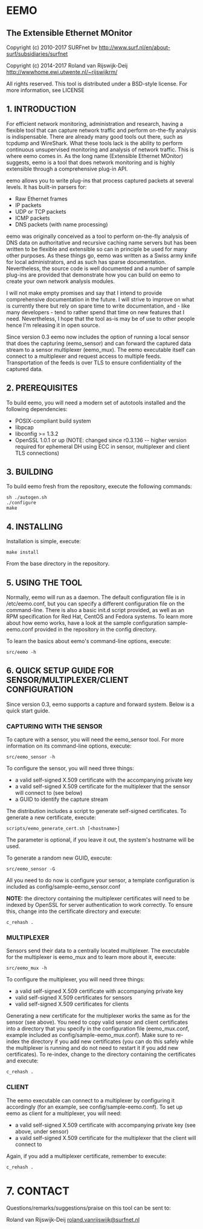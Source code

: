 # EEMO
## The Extensible Ethernet MOnitor

Copyright (c) 2010-2017 SURFnet bv
http://www.surf.nl/en/about-surf/subsidiaries/surfnet

Copyright (c) 2014-2017 Roland van Rijswijk-Deij
http://wwwhome.ewi.utwente.nl/~rijswijkrm/

All rights reserved. This tool is distributed under a BSD-style license. For more information, see LICENSE

## 1. INTRODUCTION

For efficient network monitoring, administration and research, having a flexible tool that can capture network traffic and perform on-the-fly analysis is indispensable. There are already many good tools out there, such as tcpdump and WireShark. What these tools lack is the ability to perform continuous unsupervised monitoring and analysis of network traffic. This is where eemo comes in. As the long name (Extensible Ethernet MOnitor) suggests, eemo is a tool that does network monitoring and is highly extensible through a comprehensive plug-in API.

eemo allows you to write plug-ins that process captured packets at several levels. It has built-in parsers for:

 - Raw Ethernet frames
 - IP packets
 - UDP or TCP packets
 - ICMP packets
 - DNS packets (with name processing)

eemo was originally conceived as a tool to perform on-the-fly analysis of DNS data on authoritative and recursive caching name servers but has been written to be flexible and extensible so can in principle be used for many other purposes. As these things go, eemo was written as a Swiss army knife for local administrators, and as such has sparse documentation. Nevertheless, the source code is well documented and a number of sample plug-ins are provided that demonstrate how you can build on eemo to create your own network analysis modules.

I will not make empty promises and say that I intend to provide comprehensive documentation in the future. I will strive to improve on what is currently there but rely on spare time to write documentation, and - like many developers - tend to rather spend that time on new features that I need.  Nevertheless, I hope that the tool as-is may be of use to other people hence I'm releasing it in open source.

Since version 0.3 eemo now includes the option of running a local sensor that does the capturing (eemo_sensor) and can forward the captured data stream to a sensor multiplexer (eemo_mux). The eemo executable itself can connect to a multiplexer and request access to multiple feeds. Transportation of the feeds is over TLS to ensure confidentiality of the captured data.

## 2. PREREQUISITES

To build eemo, you will need a modern set of autotools installed and the following dependencies:

 - POSIX-compliant build system
 - libpcap
 - libconfig >= 1.3.2
 - OpenSSL 1.0.1 or up (NOTE: changed since r0.3.136 -- higher version required for ephemeral DH using ECC in sensor, multiplexer and client TLS connections)

## 3. BUILDING

To build eemo fresh from the repository, execute the following commands:

    sh ./autogen.sh
    ./configure
    make


## 4. INSTALLING

Installation is simple, execute:

    make install

From the base directory in the repository.


## 5. USING THE TOOL

Normally, eemo will run as a daemon. The default configuration file is in /etc/eemo.conf, but you can specify a different configuration file on the command-line. There is also a basic init.d script provided, as well as an RPM specification for Red Hat, CentOS and Fedora systems. To learn more about how eemo works, have a look at the sample configuration sample-eemo.conf provided in the repository in the config directory.

To learn the basics about eemo's command-line options, execute:

    src/eemo -h

## 6. QUICK SETUP GUIDE FOR SENSOR/MULTIPLEXER/CLIENT CONFIGURATION

Since version 0.3, eemo supports a capture and forward system. Below is a quick start guide.

### CAPTURING WITH THE SENSOR

To capture with a sensor, you will need the eemo_sensor tool. For more information on its command-line options, execute:

    src/eemo_sensor -h

To configure the sensor, you will need three things:

 - a valid self-signed X.509 certificate with the accompanying private key
 - a valid self-signed X.509 certificate for the multiplexer that the sensor will connect to (see below)
 - a GUID to identify the capture stream

The distribution includes a script to generate self-signed certificates. To generate a new certificate, execute:

    scripts/eemo_generate_cert.sh [<hostname>]

The <hostname> parameter is optional, if you leave it out, the system's hostname will be used.

To generate a random new GUID, execute:

    src/eemo_sensor -G

All you need to do now is configure your sensor, a template configuration is included as config/sample-eemo_sensor.conf

**NOTE:** the directory containing the multiplexer certificates will need to be indexed by OpenSSL for server authentication to work correctly. To ensure this, change into the certificate directory and execute:

    c_rehash .

### MULTIPLEXER

Sensors send their data to a centrally located multiplexer. The executable for the multiplexer is eemo_mux and to learn more about it, execute:

    src/eemo_mux -h

To configure the multiplexer, you will need three things:

 - a valid self-signed X.509 certificate with accompanying private key
 - valid self-signed X.509 certificates for sensors
 - valid self-signed X.509 certificates for clients

Generating a new certificate for the multiplexer works the same as for the sensor (see above). You need to copy valid sensor and client certificates into a directory that you specify in the configuration file (eemo_mux.conf, example included as config/sample-eemo_mux.conf). Make sure to re-index the directory if you add new certificates (you can do this safely while the multiplexer is running and do not need to restart it if you add new certificates). To re-index, change to the directory containing the certificates and execute:

    c_rehash .

### CLIENT

The eemo executable can connect to a multiplexer by configuring it accordingly (for an example, see config/sample-eemo.conf). To set up eemo as client for a multiplexer, you will need:

 - a valid self-signed X.509 certificate with accompanying private key (see above, under sensor)
 - a valid self-signed X.509 certificate for the multiplexer that the client will connect to

Again, if you add a multiplexer certificate, remember to execute:

    c_rehash .

# 7. CONTACT

Questions/remarks/suggestions/praise on this tool can be sent to:

Roland van Rijswijk-Deij <roland.vanrijswijk@surfnet.nl>
